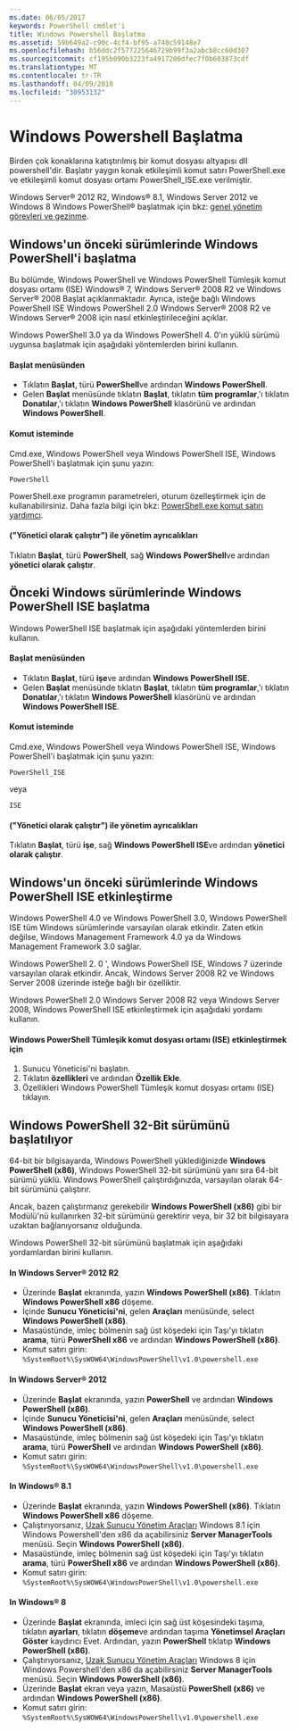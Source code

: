 ```yaml
---
ms.date: 06/05/2017
keywords: PowerShell cmdlet'i
title: Windows Powershell Başlatma
ms.assetid: 59b649a2-c90c-4cf4-bf95-a740c59148e7
ms.openlocfilehash: b56ddc2f577225646729b99f3a2abcb8cc60d307
ms.sourcegitcommit: cf195b090b3223fa4917206dfec7f0b603873cdf
ms.translationtype: MT
ms.contentlocale: tr-TR
ms.lasthandoff: 04/09/2018
ms.locfileid: "30953132"
---
```

# <a name="starting-windows-powershell"></a>Windows Powershell Başlatma
Birden çok konaklarına katıştırılmış bir komut dosyası altyapısı dll powershell'dir.  Başlatır yaygın konak etkileşimli komut satırı PowerShell.exe ve etkileşimli komut dosyası ortamı PowerShell_ISE.exe verilmiştir.

Windows Server® 2012 R2, Windows® 8.1, Windows Server 2012 ve Windows 8 Windows PowerShell® başlatmak için bkz: [genel yönetim görevleri ve gezinme](http://technet.microsoft.com/library/hh831491.aspx).

## <a name="how-to-start-windows-powershell-on-earlier-versions-of-windows"></a>Windows'un önceki sürümlerinde Windows PowerShell'i başlatma

Bu bölümde, Windows PowerShell ve Windows PowerShell Tümleşik komut dosyası ortamı (ISE) Windows® 7, Windows Server® 2008 R2 ve Windows Server® 2008 Başlat açıklanmaktadır. Ayrıca, isteğe bağlı Windows PowerShell ISE Windows PowerShell 2.0 Windows Server® 2008 R2 ve Windows Server® 2008 için nasıl etkinleştirileceğini açıklar.

Windows PowerShell 3.0 ya da Windows PowerShell 4. 0'ın yüklü sürümü uygunsa başlatmak için aşağıdaki yöntemlerden birini kullanın.

#### <a name="from-the-start-menu"></a>Başlat menüsünden

- Tıklatın **Başlat**, türü **PowerShell**ve ardından **Windows PowerShell**.
- Gelen **Başlat** menüsünde tıklatın **Başlat**, tıklatın **tüm programlar**,'ı tıklatın **Donatılar**,'ı tıklatın **Windows PowerShell**  klasörünü ve ardından **Windows PowerShell**.

#### <a name="at-the-command-prompt"></a>Komut isteminde

Cmd.exe, Windows PowerShell veya Windows PowerShell ISE, Windows PowerShell'i başlatmak için şunu yazın:

```
PowerShell
```

PowerShell.exe programın parametreleri, oturum özelleştirmek için de kullanabilirsiniz. Daha fazla bilgi için bkz: [PowerShell.exe komut satırı yardımcı](../core-powershell/console/PowerShell.exe-Command-Line-Help.md).

#### <a name="with-administrative-privileges-run-as-administrator"></a>("Yönetici olarak çalıştır") ile yönetim ayrıcalıkları

Tıklatın **Başlat**, türü **PowerShell**, sağ **Windows PowerShell**ve ardından **yönetici olarak çalıştır**.

## <a name="how-to-start-windows-powershell-ise-on-earlier-releases-of-windows"></a>Önceki Windows sürümlerinde Windows PowerShell ISE başlatma

Windows PowerShell ISE başlatmak için aşağıdaki yöntemlerden birini kullanın.

#### <a name="from-the-start-menu"></a>Başlat menüsünden

- Tıklatın **Başlat**, türü **işe**ve ardından **Windows PowerShell ISE**.
- Gelen **Başlat** menüsünde tıklatın **Başlat**, tıklatın **tüm programlar**,'ı tıklatın **Donatılar**,'ı tıklatın **Windows PowerShell**  klasörünü ve ardından **Windows PowerShell ISE**.

#### <a name="at-the-command-prompt"></a>Komut isteminde

Cmd.exe, Windows PowerShell veya Windows PowerShell ISE, Windows PowerShell'i başlatmak için şunu yazın:

```
PowerShell_ISE
```

veya

```
ISE
```

#### <a name="with-administrative-privileges-run-as-administrator"></a>("Yönetici olarak çalıştır") ile yönetim ayrıcalıkları

Tıklatın **Başlat**, türü **işe**, sağ **Windows PowerShell ISE**ve ardından **yönetici olarak çalıştır**.

## <a name="how-to-enable-windows-powershell-ise-on-earlier-releases-of-windows"></a>Windows'un önceki sürümlerinde Windows PowerShell ISE etkinleştirme

Windows PowerShell 4.0 ve Windows PowerShell 3.0, Windows PowerShell ISE tüm Windows sürümlerinde varsayılan olarak etkindir. Zaten etkin değilse, Windows Management Framework 4.0 ya da Windows Management Framework 3.0 sağlar.

Windows PowerShell 2. 0 ', Windows PowerShell ISE, Windows 7 üzerinde varsayılan olarak etkindir. Ancak, Windows Server 2008 R2 ve Windows Server 2008 üzerinde isteğe bağlı bir özelliktir.

Windows PowerShell 2.0 Windows Server 2008 R2 veya Windows Server 2008, Windows PowerShell ISE etkinleştirmek için aşağıdaki yordamı kullanın.

#### <a name="to-enable-windows-powershell-integrated-scripting-environment-ise"></a>Windows PowerShell Tümleşik komut dosyası ortamı (ISE) etkinleştirmek için

1. Sunucu Yöneticisi'ni başlatın.
2. Tıklatın **özellikleri** ve ardından **Özellik Ekle**.
3. Özellikleri Windows PowerShell Tümleşik komut dosyası ortamı (ISE) tıklayın.

## <a name="starting-the-32-bit-version-of-windows-powershell"></a>Windows PowerShell 32-Bit sürümünü başlatılıyor

64-bit bir bilgisayarda, Windows PowerShell yüklediğinizde **Windows PowerShell (x86)**, Windows PowerShell 32-bit sürümünü yanı sıra 64-bit sürümü yüklü. Windows PowerShell çalıştırdığınızda, varsayılan olarak 64-bit sürümünü çalıştırır.

Ancak, bazen çalıştırmanız gerekebilir **Windows PowerShell (x86)** gibi bir Modülü'nü kullanırken 32-bit sürümünü gerektirir veya, bir 32 bit bilgisayara uzaktan bağlanıyorsanız olduğunda.

Windows PowerShell 32-bit sürümünü başlatmak için aşağıdaki yordamlardan birini kullanın.

#### <a name="in-windows-server-2012-r2"></a>In Windows Server® 2012 R2

- Üzerinde **Başlat** ekranında, yazın **Windows PowerShell (x86)**. Tıklatın **Windows PowerShell x86** döşeme.
- İçinde **Sunucu Yöneticisi'ni**, gelen **Araçları** menüsünde, select **Windows PowerShell (x86)**.
- Masaüstünde, imleç bölmenin sağ üst köşedeki için Taşı'yı tıklatın **arama**, türü **PowerShell x86** ve ardından **Windows PowerShell (x86)**.
- Komut satırı girin: `%SystemRoot%\SysWOW64\WindowsPowerShell\v1.0\powershell.exe`

#### <a name="in-windows-server-2012"></a>In Windows Server® 2012

- Üzerinde **Başlat** ekranında, yazın **PowerShell** ve ardından **Windows PowerShell (x86)**.
- İçinde **Sunucu Yöneticisi'ni**, gelen **Araçları** menüsünde, select **Windows PowerShell (x86)**.
- Masaüstünde, imleç bölmenin sağ üst köşedeki için Taşı'yı tıklatın **arama**, türü **PowerShell** ve ardından **Windows PowerShell (x86)**.
- Komut satırı girin: `%SystemRoot%\SysWOW64\WindowsPowerShell\v1.0\powershell.exe`

#### <a name="in-windows-81"></a>In Windows® 8.1

- Üzerinde **Başlat** ekranında, yazın **Windows PowerShell (x86)**. Tıklatın **Windows PowerShell x86** döşeme.
- Çalıştırıyorsanız, [Uzak Sunucu Yönetim Araçları](http://go.microsoft.com/fwlink/?LinkID=304145) Windows 8.1 için Windows Powershell'den x86 da açabilirsiniz **Server ManagerTools** menüsü.
  Seçin **Windows PowerShell (x86)**.
- Masaüstünde, imleç bölmenin sağ üst köşedeki için Taşı'yı tıklatın **arama**, türü **PowerShell x86** ve ardından **Windows PowerShell (x86)**.
- Komut satırı girin: `%SystemRoot%\SysWOW64\WindowsPowerShell\v1.0\powershell.exe`

#### <a name="in-windows-8"></a>In Windows® 8

- Üzerinde **Başlat** ekranında, imleci için sağ üst köşesindeki taşıma, tıklatın **ayarları**, tıklatın **döşeme**ve ardından taşıma **Yönetimsel Araçları Göster** kaydırıcı Evet. Ardından, yazın **PowerShell** tıklatıp **Windows PowerShell (x86)**.
- Çalıştırıyorsanız, [Uzak Sunucu Yönetim Araçları](http://www.microsoft.com/download/details.aspx?id=28972) Windows 8 için Windows Powershell'den x86 da açabilirsiniz **Server ManagerTools** menüsü. Seçin **Windows PowerShell (x86)**.
- Üzerinde **Başlat** ekran veya yazın, Masaüstü **PowerShell (x86)** ve ardından **Windows PowerShell (x86)**.
- Komut satırı girin: `%SystemRoot%\SysWOW64\WindowsPowerShell\v1.0\powershell.exe`